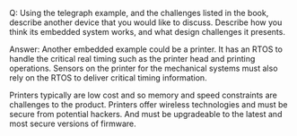 Q: Using the telegraph example, and the challenges listed in the book, describe another device that you would like to discuss. Describe how you think its embedded system works, and what design challenges it presents.

Answer:  Another embedded example could be a printer.  It has an RTOS to handle the critical real timing such as the printer head and printing operations.  Sensors on the printer for the mechanical systems must also rely on the RTOS to deliver critical timing information. 

Printers typically are low cost and so memory and speed constraints are challenges to the product.  Printers offer wireless technologies and must be secure from potential hackers.  And must be upgradeable to the latest and most secure versions of firmware.

